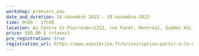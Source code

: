 ```yaml
---
workshop: premiers_pas
date_and_duration: 14 novembre 2022 - 18 novembre 2022
time: 9h00 - 17h30
location: Au Centre St-Pierre<br>1212, rue Panet, Montréal, Québec H2L 2Y7<br>Canada
price: 500,00 $ (+taxes)
pre_registration: true
registration_url: https://www.eventbrite.fr/e/inscription-partir-a-la-decouverte-de-soi-avec-satir-les-premiers-pas-sur-5-jours-354678431737
---
```


